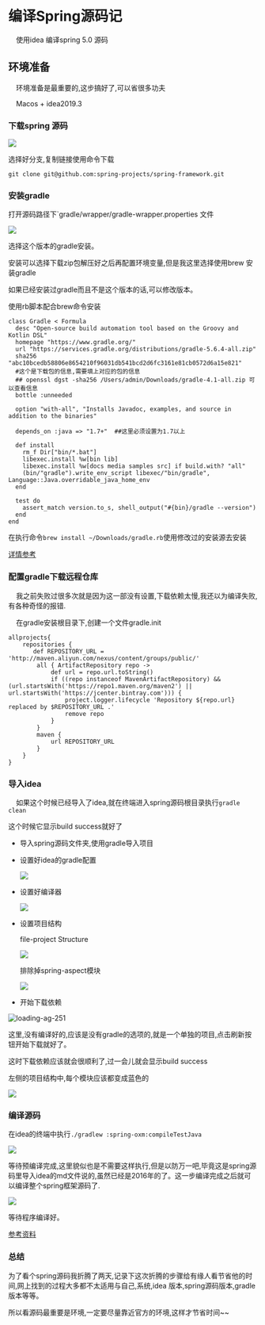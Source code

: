 # 编译Spring源码记

    使用idea 编译spring 5.0 源码

## 环境准备

    环境准备是最重要的,这步搞好了,可以省很多功夫

    Macos + idea2019.3

### 下载spring 源码

![](/Users/persevere_y/Documents/my_notebook/images/2020-03-31-13-17-31-image.png)

选择好分支,复制链接使用命令下载

`git clone git@github.com:spring-projects/spring-framework.git`

### 安装gradle

 打开源码路径下`gradle/wrapper/gradle-wrapper.properties  文件

![](/Users/persevere_y/Documents/my_notebook/images/2020-03-31-13-22-18-image.png)

选择这个版本的gradle安装。

安装可以选择下载zip包解压好之后再配置环境变量,但是我这里选择使用brew 安装gradle

如果已经安装过gradle而且不是这个版本的话,可以修改版本。

 使用rb脚本配合brew命令安装

```shell
class Gradle < Formula
  desc "Open-source build automation tool based on the Groovy and Kotlin DSL"
  homepage "https://www.gradle.org/"
  url "https://services.gradle.org/distributions/gradle-5.6.4-all.zip"
  sha256 "abc10bcedb58806e8654210f96031db541bcd2d6fc3161e81cb0572d6a15e821"
  #这个是下载包的信息,需要填上对应的包的信息
  ## openssl dgst -sha256 /Users/admin/Downloads/gradle-4.1-all.zip 可以查看信息
  bottle :unneeded

  option "with-all", "Installs Javadoc, examples, and source in addition to the binaries"

  depends_on :java => "1.7+"  ##这里必须设置为1.7以上

  def install
    rm_f Dir["bin/*.bat"]
    libexec.install %w[bin lib]
    libexec.install %w[docs media samples src] if build.with? "all"
    (bin/"gradle").write_env_script libexec/"bin/gradle", Language::Java.overridable_java_home_env
  end

  test do
    assert_match version.to_s, shell_output("#{bin}/gradle --version")
  end
end
```

在执行命令`brew install ~/Downloads/gradle.rb`使用修改过的安装源去安装

[详情参考](https://www.jianshu.com/p/a537d9a4034f)

### 配置gradle下载远程仓库

    我之前失败过很多次就是因为这一部没有设置,下载依赖太慢,我还以为编译失败,有各种奇怪的报错.

    在gradle安装根目录下,创建一个文件gradle.init

```shell
allprojects{
    repositories {
       def REPOSITORY_URL = 'http://maven.aliyun.com/nexus/content/groups/public/'
        all { ArtifactRepository repo ->
            def url = repo.url.toString()
            if ((repo instanceof MavenArtifactRepository) && (url.startsWith('https://repo1.maven.org/maven2') || url.startsWith('https://jcenter.bintray.com'))) {
                project.logger.lifecycle 'Repository ${repo.url} replaced by $REPOSITORY_URL .'
                remove repo
            }
        }
        maven {
            url REPOSITORY_URL
        }
    }
}
```

### 导入idea

    如果这个时候已经导入了idea,就在终端进入spring源码根目录执行`gradle clean`

这个时候它显示build success就好了

* 导入spring源码文件夹,使用gradle导入项目

* 设置好idea的gradle配置
  
  ![](/Users/persevere_y/Documents/my_notebook/images/2020-03-31-13-40-54-image.png)

* 设置好编译器
  
  ![](/Users/persevere_y/Documents/my_notebook/images/2020-03-31-13-43-54-image.png)

* 设置项目结构
  
  file-project Structure
  
  ![](/Users/persevere_y/Documents/my_notebook/images/2020-03-31-13-45-48-image.png)
  
  排除掉spring-aspect模块
  
  ![](/Users/persevere_y/Documents/my_notebook/images/2020-03-31-13-46-31-image.png)

* 开始下载依赖

![loading-ag-251](/Users/persevere_y/Documents/my_notebook/images/2020-03-31-13-47-44-image.png)

这里,没有编译好的,应该是没有gradle的选项的,就是一个单独的项目,点击刷新按钮开始下载就好了。

这时下载依赖应该就会很顺利了,过一会儿就会显示build success

左侧的项目结构中,每个模块应该都变成蓝色的

![](/Users/persevere_y/Documents/my_notebook/images/2020-03-31-13-51-52-image.png)

### 编译源码

在idea的终端中执行`./gradlew :spring-oxm:compileTestJava`

![](/Users/persevere_y/Documents/my_notebook/images/2020-03-31-13-53-13-image.png)

等待预编译完成,这里貌似也是不需要这样执行,但是以防万一吧,毕竟这是spring源码里导入idea的md文件说的,虽然已经是2016年的了。这一步编译完成之后就可以编译整个spring框架源码了.

![](/Users/persevere_y/Documents/my_notebook/images/2020-03-31-14-01-34-image.png)

等待程序编译好。

[参考资料](https://blog.csdn.net/Dcwjh/article/details/104471560?depth_1-utm_source=distribute.pc_relevant.none-task&utm_source=distribute.pc_relevant.none-task)

### 总结

为了看个spring源码我折腾了两天,记录下这次折腾的步骤给有缘人看节省他的时间,网上找到的过程大多都不太适用与自己,系统,idea 版本,spring源码版本,gradle版本等等。

所以看源码最重要是环境,一定要尽量靠近官方的环境,这样才节省时间~~
